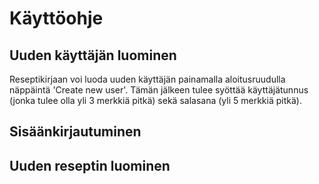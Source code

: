 # Käyttöohje

## Uuden käyttäjän luominen

Reseptikirjaan voi luoda uuden käyttäjän painamalla aloitusruudulla näppäintä 'Create new user'. Tämän jälkeen tulee syöttää käyttäjätunnus (jonka tulee olla yli 3 merkkiä pitkä) sekä salasana (yli 5 merkkiä pitkä).

## Sisäänkirjautuminen

## Uuden reseptin luominen
